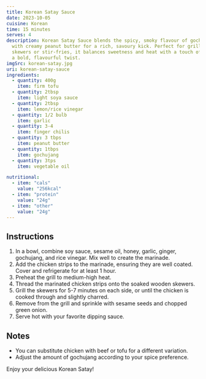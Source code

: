 ```yaml
---
title: Korean Satay Sauce
date: 2023-10-05
cuisine: Korean
time: 15 minutes
serves: 4
description: Korean Satay Sauce blends the spicy, smoky flavour of gochujang
  with creamy peanut butter for a rich, savoury kick. Perfect for grilled
  skewers or stir-fries, it balances sweetness and heat with a touch of lime for
  a bold, flavourful twist.
imgSrc: korean-satay.jpg
uri: korean-satay-sauce
ingredients:
  - quantity: 400g
    item: firm tofu
  - quantity: 2tbsp
    item: light soya sauce
  - quantity: 2tbsp
    item: lemon/rice vinegar
  - quantity: 1/2 bulb
    item: garlic
  - quantity: 3-4
    item: finger chilis
  - quantity: 3 tbps
    item: peanut butter
  - quantity: 1tbps
    item: gochujang
  - quantity: 3tps
    item: vegetable oil

nutritional:
  - item: "cals"
    value: "256kcal"
  - item: "protein"
    value: "24g"
  - item: "other"
    value: "24g"
---
```


## Instructions

1. In a bowl, combine soy sauce, sesame oil, honey, garlic, ginger, gochujang, and rice vinegar. Mix well to create the marinade.
2. Add the chicken strips to the marinade, ensuring they are well coated. Cover and refrigerate for at least 1 hour.
3. Preheat the grill to medium-high heat.
4. Thread the marinated chicken strips onto the soaked wooden skewers.
5. Grill the skewers for 5-7 minutes on each side, or until the chicken is cooked through and slightly charred.
6. Remove from the grill and sprinkle with sesame seeds and chopped green onion.
7. Serve hot with your favorite dipping sauce.

## Notes

- You can substitute chicken with beef or tofu for a different variation.
- Adjust the amount of gochujang according to your spice preference.

Enjoy your delicious Korean Satay!

